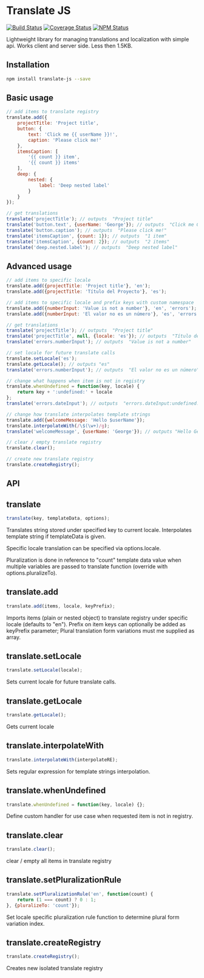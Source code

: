 # Translate JS
[![Build Status](https://travis-ci.org/dbrekalo/translate-js.svg?branch=master)](https://travis-ci.org/dbrekalo/translate-js)
[![Coverage Status](https://coveralls.io/repos/github/dbrekalo/translate-js/badge.svg?branch=master)](https://coveralls.io/github/dbrekalo/translate-js?branch=master)
[![NPM Status](https://img.shields.io/npm/v/translate-js.svg?style=flat)](https://www.npmjs.com/package/translate-js)

Lightweight library for managing translations and localization with simple api. Works client and server side. Less then 1.5KB.

## Installation
```sh
npm install translate-js --save
```

## Basic usage
```js
// add items to translate registry
translate.add({
    projectTitle: 'Project title',
    button: {
        text: 'Click me {{ userName }}!',
        caption: 'Please click me!'
    },
    itemsCaption: [
        '{{ count }} item',
        '{{ count }} items'
    ],
    deep: {
        nested: {
            label: 'Deep nested label'
        }
    }
});

// get translations
translate('projectTitle'); // outputs  "Project title"
translate('button.text', {userName: 'George'}); // outputs  "Click me George!"
translate('button.caption'); // outputs  "Please click me!"
translate('itemsCaption', {count: 1}); // outputs  "1 item"
translate('itemsCaption', {count: 2}); // outputs  "2 items"
translate('deep.nested.label'); // outputs  "Deep nested label"
```

## Advanced usage
```js
// add items to specific locale
translate.add({projectTitle: 'Project title'}, 'en');
translate.add({projectTitle: 'Título del Proyecto'}, 'es');

// add items to specific locale and prefix keys with custom namespace
translate.add({numberInput: 'Value is not a number'}, 'en', 'errors');
translate.add({numberInput: 'El valor no es un número'}, 'es', 'errors');

// get translations
translate('projectTitle'); // outputs  "Project title"
translate('projectTitle', null, {locale: 'es'}); // outputs  "Título del Proyecto!"
translate('errors.numberInput'); // outputs  "Value is not a number"

// set locale for future translate calls
translate.setLocale('es');
translate.getLocale(); // outputs "es"
translate('errors.numberInput'); // outputs  "El valor no es un número"

// change what happens when item is not in registry
translate.whenUndefined = function(key, locale) {
    return key + ':undefined:' + locale
};
translate('errors.dateInput'); // outputs  "errors.dateInput:undefined:es"

// change how translate interpolates template strings
translate.add({welcomeMessage: 'Hello $userName'});
translate.interpolateWith(/\$(\w+)/g);
translate('welcomeMessage', {userName: 'George'}); // outputs "Hello George"

// clear / empty translate registry
translate.clear();

// create new translate registry
translate.createRegistry();
```
## API

## translate
```js
translate(key, templateData, options);
```
Translates string stored under specified key to current locale.
Interpolates template string if templateData is given.

Specific locale translation can be specified via options.locale.

Pluralization is done in reference to "count" template data value
when multiple variables are passed to translate function (override with options.pluralizeTo).

## translate.add
```js
translate.add(items, locale, keyPrefix);
```
Imports items (plain or nested object) to translate registry under specific locale (defaults to "en").
Prefix on item keys can optionally be added as keyPrefix parameter;
Plural translation form variations must me supplied as array.

## translate.setLocale
```js
translate.setLocale(locale);
```
Sets current locale for future translate calls.

## translate.getLocale
```js
translate.getLocale();
```
Gets current locale

## translate.interpolateWith
```js
translate.interpolateWith(interpolateRE);
```
Sets regular expression for template strings interpolation.

## translate.whenUndefined
```js
translate.whenUndefined = function(key, locale) {};
```
Define custom handler for use case when requested item is not in registry.

## translate.clear
```js
translate.clear();
```
clear / empty all items in translate registry

## translate.setPluralizationRule
```js
translate.setPluralizationRule('en', function(count) {
    return (1 === count) ? 0 : 1;
}, {pluralizeTo: 'count'});
````
Set locale specific pluralization rule function to determine plural form variation index.

## translate.createRegistry
```js
translate.createRegistry();
```
Creates new isolated translate registry

